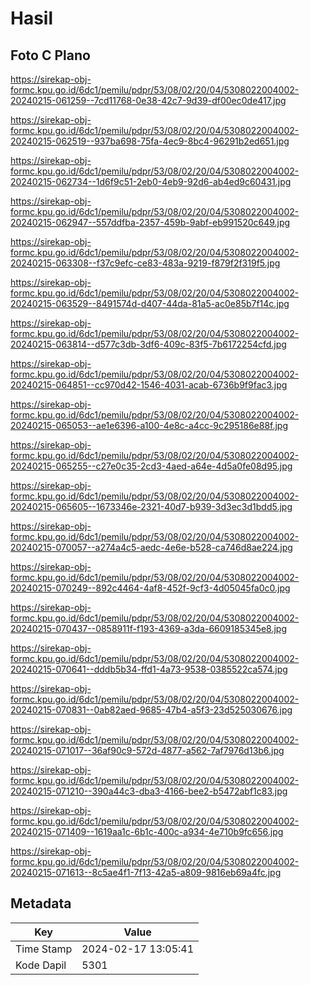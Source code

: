 # Hasil

## Foto C Plano

https://sirekap-obj-formc.kpu.go.id/6dc1/pemilu/pdpr/53/08/02/20/04/5308022004002-20240215-061259--7cd11768-0e38-42c7-9d39-df00ec0de417.jpg

https://sirekap-obj-formc.kpu.go.id/6dc1/pemilu/pdpr/53/08/02/20/04/5308022004002-20240215-062519--937ba698-75fa-4ec9-8bc4-96291b2ed651.jpg

https://sirekap-obj-formc.kpu.go.id/6dc1/pemilu/pdpr/53/08/02/20/04/5308022004002-20240215-062734--1d6f9c51-2eb0-4eb9-92d6-ab4ed9c60431.jpg

https://sirekap-obj-formc.kpu.go.id/6dc1/pemilu/pdpr/53/08/02/20/04/5308022004002-20240215-062947--557ddfba-2357-459b-9abf-eb991520c649.jpg

https://sirekap-obj-formc.kpu.go.id/6dc1/pemilu/pdpr/53/08/02/20/04/5308022004002-20240215-063308--f37c9efc-ce83-483a-9219-f879f2f319f5.jpg

https://sirekap-obj-formc.kpu.go.id/6dc1/pemilu/pdpr/53/08/02/20/04/5308022004002-20240215-063529--8491574d-d407-44da-81a5-ac0e85b7f14c.jpg

https://sirekap-obj-formc.kpu.go.id/6dc1/pemilu/pdpr/53/08/02/20/04/5308022004002-20240215-063814--d577c3db-3df6-409c-83f5-7b6172254cfd.jpg

https://sirekap-obj-formc.kpu.go.id/6dc1/pemilu/pdpr/53/08/02/20/04/5308022004002-20240215-064851--cc970d42-1546-4031-acab-6736b9f9fac3.jpg

https://sirekap-obj-formc.kpu.go.id/6dc1/pemilu/pdpr/53/08/02/20/04/5308022004002-20240215-065053--ae1e6396-a100-4e8c-a4cc-9c295186e88f.jpg

https://sirekap-obj-formc.kpu.go.id/6dc1/pemilu/pdpr/53/08/02/20/04/5308022004002-20240215-065255--c27e0c35-2cd3-4aed-a64e-4d5a0fe08d95.jpg

https://sirekap-obj-formc.kpu.go.id/6dc1/pemilu/pdpr/53/08/02/20/04/5308022004002-20240215-065605--1673346e-2321-40d7-b939-3d3ec3d1bdd5.jpg

https://sirekap-obj-formc.kpu.go.id/6dc1/pemilu/pdpr/53/08/02/20/04/5308022004002-20240215-070057--a274a4c5-aedc-4e6e-b528-ca746d8ae224.jpg

https://sirekap-obj-formc.kpu.go.id/6dc1/pemilu/pdpr/53/08/02/20/04/5308022004002-20240215-070249--892c4464-4af8-452f-9cf3-4d05045fa0c0.jpg

https://sirekap-obj-formc.kpu.go.id/6dc1/pemilu/pdpr/53/08/02/20/04/5308022004002-20240215-070437--0858911f-f193-4369-a3da-6609185345e8.jpg

https://sirekap-obj-formc.kpu.go.id/6dc1/pemilu/pdpr/53/08/02/20/04/5308022004002-20240215-070641--dddb5b34-ffd1-4a73-9538-0385522ca574.jpg

https://sirekap-obj-formc.kpu.go.id/6dc1/pemilu/pdpr/53/08/02/20/04/5308022004002-20240215-070831--0ab82aed-9685-47b4-a5f3-23d525030676.jpg

https://sirekap-obj-formc.kpu.go.id/6dc1/pemilu/pdpr/53/08/02/20/04/5308022004002-20240215-071017--36af90c9-572d-4877-a562-7af7976d13b6.jpg

https://sirekap-obj-formc.kpu.go.id/6dc1/pemilu/pdpr/53/08/02/20/04/5308022004002-20240215-071210--390a44c3-dba3-4166-bee2-b5472abf1c83.jpg

https://sirekap-obj-formc.kpu.go.id/6dc1/pemilu/pdpr/53/08/02/20/04/5308022004002-20240215-071409--1619aa1c-6b1c-400c-a934-4e710b9fc656.jpg

https://sirekap-obj-formc.kpu.go.id/6dc1/pemilu/pdpr/53/08/02/20/04/5308022004002-20240215-071613--8c5ae4f1-7f13-42a5-a809-9816eb69a4fc.jpg


## Metadata

| Key        | Value               |
| ---------- | ------------------- |
| Time Stamp | 2024-02-17 13:05:41 |
| Kode Dapil | 5301                |



